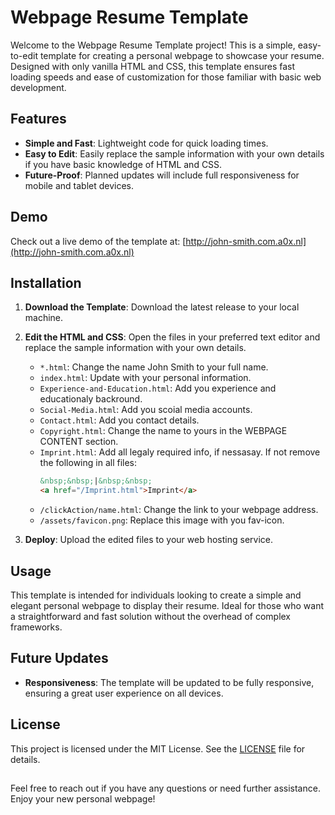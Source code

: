 # Webpage Resume Template
Welcome to the Webpage Resume Template project! This is a simple, easy-to-edit template for creating a personal webpage to showcase your resume. Designed with only vanilla HTML and CSS, this template ensures fast loading speeds and ease of customization for those familiar with basic web development.

## Features
- **Simple and Fast**: Lightweight code for quick loading times.
- **Easy to Edit**: Easily replace the sample information with your own details if you have basic knowledge of HTML and CSS.
- **Future-Proof**: Planned updates will include full responsiveness for mobile and tablet devices.

## Demo
Check out a live demo of the template at: [http://john-smith.com.a0x.nl](http://john-smith.com.a0x.nl)

## Installation
1. **Download the Template**: Download the latest release to your local machine.

2. **Edit the HTML and CSS**: Open the files in your preferred text editor and replace the sample information with your own details.
    - `*.html`: Change the name John Smith to your full name.
    - `index.html`: Update with your personal information.
    - `Experience-and-Education.html`: Add you experience and educationaly backround.
    - `Social-Media.html`: Add you scoial media accounts.
    - `Contact.html`: Add you contact details.
    - `Copyright.html`: Change the name to yours in the WEBPAGE CONTENT section.
    - `Imprint.html`: Add all legaly required info, if nessasay. If not remove the following in all files: 
        ```html
        &nbsp;&nbsp;|&nbsp;&nbsp;
        <a href="/Imprint.html">Imprint</a>
        ```
    - `/clickAction/name.html`: Change the link to your webpage address.
    - `/assets/favicon.png`: Replace this image with you fav-icon.
    

3. **Deploy**: Upload the edited files to your web hosting service.

## Usage
This template is intended for individuals looking to create a simple and elegant personal webpage to display their resume. Ideal for those who want a straightforward and fast solution without the overhead of complex frameworks.

## Future Updates
- **Responsiveness**: The template will be updated to be fully responsive, ensuring a great user experience on all devices.

## License
This project is licensed under the MIT License. See the [LICENSE](LICENSE) file for details.

##
Feel free to reach out if you have any questions or need further assistance. Enjoy your new personal webpage!
